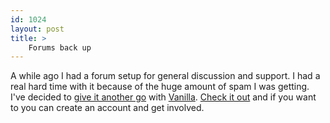 ```yaml
---
id: 1024
layout: post
title: >
    Forums back up
---
```


A while ago I had a forum setup for general discussion and support. I had a real hard time with it because of the huge amount of spam I was getting. I've decided to <a href="http://forum.socklabs.com/">give it another go</a> with <a href="http://swik.net/Vanilla">Vanilla</a>. <a href="http://forum.socklabs.com/">Check it out</a> and if you want to you can create an account and get involved.
